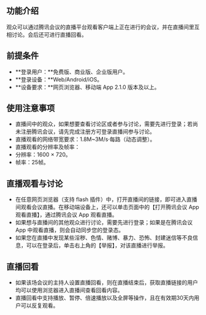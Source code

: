 

## 功能介绍
观众可以通过腾讯会议的直播平台观看客户端上正在进行的会议，并在直播间里互相讨论。会后还可进行直播回看。

## 前提条件
- **登录用户：**免费版、商业版、企业版用户。
- **登录设备：**Web/Android/iOS。
- **设备要求：**网页浏览器、移动端 App 2.1.0 版本及以上。

## 使用注意事项
- 直播间中的观众，如果想要查看讨论区或者参与讨论，需要先进行登录；若尚未注册腾讯会议，请先完成注册方可登录直播间参与讨论。
- 直播观看的网络带宽要求：1.8M~3M/s·每路（动态调整）。
- 直播观看的分辨率及帧率：
 - 分辨率：1600 × 720。
 - 帧率：25帧。

## 直播观看与讨论
- 在任意网页浏览器（支持 flash 插件）中，打开直播间的链接，即可进入直播间观看会议直播。在移动端设备上，还可以单击页面中的【打开腾讯会议 App 观看直播】，通过腾讯会议 App 观看直播。
- 如果想与直播间的其他观众进行讨论，需要先进行登录；如果是在腾讯会议 App 中观看直播，则会自动同步您的登录态。
- 如果您在直播中发现某些淫秽、色情、赌博、暴力、恐怖、封建迷信等不良信息，可以在登录后，单击右上角的【举报】，对该直播进行举报。

## 直播回看
- 如果该场会议的主持人设置直播回看，则在直播结束后，获取直播链接的用户均可以使用浏览器进入直播间查看回看内容。
- 直播回看中支持播放、暂停、倍速播放以及全屏等操作，且在有效期30天内用户可以反复观看。
